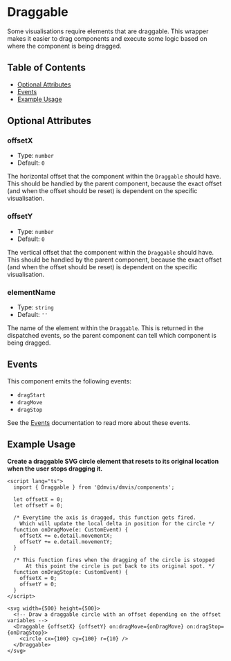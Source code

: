 # Draggable

Some visualisations require elements that are draggable. This wrapper makes it easier to drag components and execute some logic based on where the component is being dragged.

## Table of Contents

- [Optional Attributes](#optional-attributes)
- [Events](#events)
- [Example Usage](#example-usage)

## Optional Attributes

### offsetX

- Type: `number`
- Default: `0`

The horizontal offset that the component within the `Draggable` should have. This should be handled by the parent component, because the exact offset (and when the offset should be reset) is dependent on the specific visualisation.

### offsetY

- Type: `number`
- Default: `0`

The vertical offset that the component within the `Draggable` should have. This should be handled by the parent component, because the exact offset (and when the offset should be reset) is dependent on the specific visualisation.

### elementName

- Type: `string`
- Default: `''`

The name of the element within the `Draggable`. This is returned in the dispatched events, so the parent component can tell which component is being dragged.

## Events

This component emits the following events:

- `dragStart`
- `dragMove`
- `dragStop`

See the [Events](../utils/Events.md) documentation to read more about these events.

## Example Usage

<b>Create a draggable SVG circle element that resets to its original location when the user stops dragging it.</b>

```svelte
<script lang="ts">
  import { Draggable } from '@dmvis/dmvis/components';

  let offsetX = 0;
  let offsetY = 0;

  /* Everytime the axis is dragged, this function gets fired.
    Which will update the local delta in position for the circle */
  function onDragMove(e: CustomEvent) {
    offsetX += e.detail.movementX;
    offsetY += e.detail.movementY;
  }

  /* This function fires when the dragging of the circle is stopped
      At this point the circle is put back to its original spot. */
  function onDragStop(e: CustomEvent) {
    offsetX = 0;
    offsetY = 0;
  }
</script>

<svg width={500} height={500}>
  <!-- Draw a draggable circle with an offset depending on the offset variables -->
  <Draggable {offsetX} {offsetY} on:dragMove={onDragMove} on:dragStop={onDragStop}>
    <circle cx={100} cy={100} r={10} />
  </Draggable>
</svg>
```
